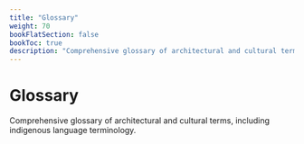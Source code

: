 ```yaml
---
title: "Glossary"
weight: 70
bookFlatSection: false
bookToc: true
description: "Comprehensive glossary of architectural and cultural terms, including indigenous language terminology."
---
```


# Glossary

Comprehensive glossary of architectural and cultural terms, including indigenous language terminology.

